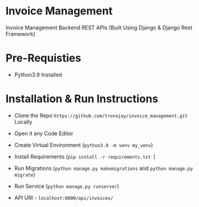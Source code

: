 # Invoice Management
Invoice Management Backend REST APIs (Built Using Django & Django Rest Framework)

# Pre-Requisties
- Python3.9 Installed

# Installation & Run Instructions
- Clone the Repo `https://github.com/tronajay/invoice_management.git` Locally
- Open it any Code Editor
- Create Virtual Environment (`python3.9 -m venv my_venv`)
- Install Requirements (`pip install -r requirements.txt `)
- Run Migrations (`python manage.py makemigrations` and `python manage.py migrate`)
- Run Service (`python manage.py runserver`)

- API URl - `localhost:8000/api/invoices/`
